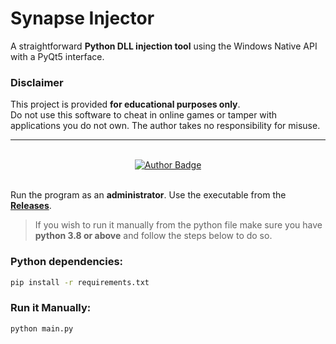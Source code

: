 # Synapse Injector

A straightforward **Python DLL injection tool** using the Windows Native API with a PyQt5 interface.

### Disclaimer
This project is provided **for educational purposes only**.  
Do not use this software to cheat in online games or tamper with applications you do not own. The author takes no responsibility for misuse.

---

<br>
<div align="center">
    <a href="https://github.com/brittojo7n" target="_blank">
        <img src="https://img.shields.io/badge/Made%20by-Britto-1f425f.svg?style=for-the-badge&logo=github" alt="Author Badge"/>
    </a>
</div>
<br>

Run the program as an **administrator**. Use the executable from the [**Releases**](https://github.com/brittojo7n/SynapseInjector/releases).

> If you wish to run it manually from the python file make sure you have **python 3.8 or above** and follow the steps below to do so.

### Python dependencies:
```bash
pip install -r requirements.txt
```

### Run it Manually:
```bash
python main.py
```
